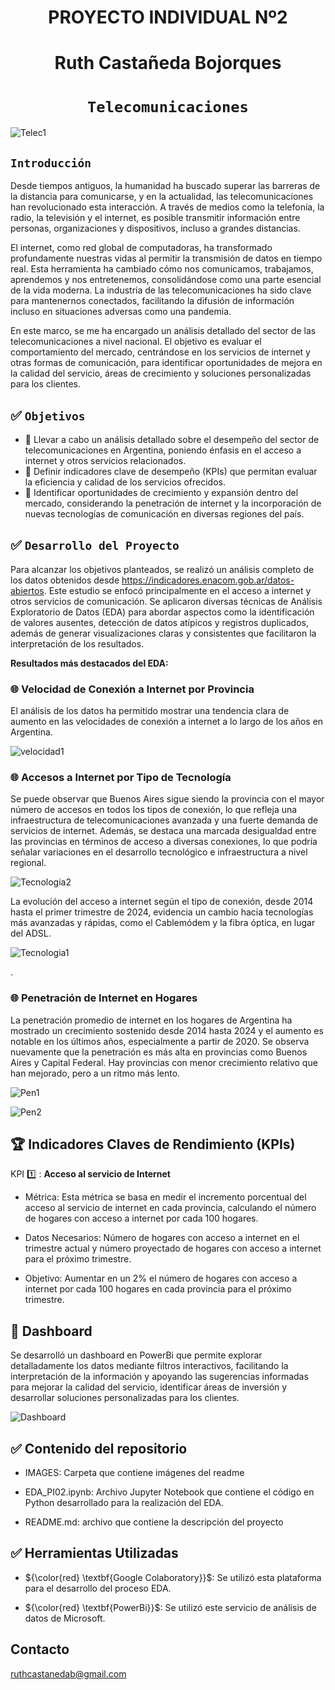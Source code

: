 # <h1 align=center> **PROYECTO INDIVIDUAL Nº2** </h1>
# <h1 align=center> **Ruth Castañeda Bojorques** </h1>

# <h1 align=center>**`Telecomunicaciones`**</h1>

![Telec1](IMAGES/telec_redes.jpg)


## ```Introducción```

Desde tiempos antiguos, la humanidad ha buscado superar las barreras de la distancia para comunicarse, y en la actualidad, las telecomunicaciones han revolucionado esta interacción. A través de medios como la telefonía, la radio, la televisión y el internet, es posible transmitir información entre personas, organizaciones y dispositivos, incluso a grandes distancias.

El internet, como red global de computadoras, ha transformado profundamente nuestras vidas al permitir la transmisión de datos en tiempo real. Esta herramienta ha cambiado cómo nos comunicamos, trabajamos, aprendemos y nos entretenemos, consolidándose como una parte esencial de la vida moderna. La industria de las telecomunicaciones ha sido clave para mantenernos conectados, facilitando la difusión de información incluso en situaciones adversas como una pandemia.

En este marco, se me ha encargado un análisis detallado del sector de las telecomunicaciones a nivel nacional. El objetivo es evaluar el comportamiento del mercado, centrándose en los servicios de internet y otras formas de comunicación, para identificar oportunidades de mejora en la calidad del servicio, áreas de crecimiento y soluciones personalizadas para los clientes.


## :white_check_mark: ```Objetivos ```

- :pushpin: Llevar a cabo un análisis detallado sobre el desempeño del sector de telecomunicaciones en Argentina, poniendo énfasis en el acceso a internet y otros servicios relacionados.
- :pushpin: Definir indicadores clave de desempeño (KPIs) que permitan evaluar la eficiencia y calidad de los servicios ofrecidos.
- :pushpin:  Identificar oportunidades de crecimiento y expansión dentro del mercado, considerando la penetración de internet y la incorporación de nuevas tecnologías de comunicación en diversas regiones del país.

## :white_check_mark: ```Desarrollo del Proyecto```

Para alcanzar los objetivos planteados, se realizó un análisis completo de los datos obtenidos desde https://indicadores.enacom.gob.ar/datos-abiertos. Este estudio se enfocó principalmente en el acceso a internet y otros servicios de comunicación. Se aplicaron diversas técnicas de Análisis Exploratorio de Datos (EDA) para abordar aspectos como la identificación de valores ausentes, detección de datos atípicos y registros duplicados, además de generar visualizaciones claras y consistentes que facilitaron la interpretación de los resultados.

**Resultados más destacados del EDA:**

### :globe_with_meridians: Velocidad de Conexión a Internet por Provincia

El análisis de los datos ha permitido mostrar  una tendencia clara de aumento en las velocidades de conexión a internet a lo largo de los años en Argentina.

![velocidad1](IMAGES/velocidad1.png)

### :globe_with_meridians: Accesos a Internet por Tipo de Tecnología

Se puede observar que Buenos Aires sigue siendo la provincia con el mayor número de accesos en todos los tipos de conexión, lo que refleja una infraestructura de telecomunicaciones avanzada y una fuerte demanda de servicios de internet. Además, se destaca una marcada desigualdad entre las provincias en términos de acceso a diversas conexiones, lo que podría señalar variaciones en el desarrollo tecnológico e infraestructura a nivel regional.

![Tecnologia2](IMAGES/Tecnologia2.png)

La evolución del acceso a internet según el tipo de conexión, desde 2014 hasta el primer trimestre de 2024, evidencia un cambio hacia tecnologías más avanzadas y rápidas, como el Cablemódem y la fibra óptica, en lugar del ADSL.


![Tecnologia1](IMAGES/Tecnologia1.png)

.

### :globe_with_meridians: Penetración de Internet en Hogares
La penetración promedio de internet en los hogares de Argentina ha mostrado un crecimiento sostenido desde 2014 hasta 2024 y el aumento es notable en los últimos años, especialmente a partir de 2020. Se observa nuevamente que la penetración es más alta en provincias como Buenos Aires y Capital Federal. Hay provincias con menor crecimiento relativo que han mejorado, pero a un ritmo más lento.

![Pen1](IMAGES/Penetracion1.png)

![Pen2](IMAGES/Penetracion2.png)




## 🏆 Indicadores Claves de Rendimiento (KPIs)


KPI :one: : **Acceso al servicio de Internet**

*  Métrica: Esta métrica se basa en medir el incremento porcentual del acceso al servicio de internet en cada provincia, calculando el número de hogares con acceso a internet por cada 100 hogares.

* Datos Necesarios: Número de hogares con acceso a internet en el trimestre actual y número proyectado de hogares con acceso a internet para el próximo trimestre.

* Objetivo: Aumentar en un 2% el número de hogares con acceso a internet por cada 100 hogares en cada provincia para el próximo trimestre.
  
  
## :pencil: Dashboard

Se desarrolló un dashboard en PowerBi que permite explorar detalladamente los datos mediante filtros interactivos, facilitando la interpretación de la información y apoyando las sugerencias informadas para mejorar la calidad del servicio, identificar áreas de inversión y desarrollar soluciones personalizadas para los clientes.

![Dashboard](IMAGES/dashboard1.png)

## :white_check_mark: Contenido del repositorio

* IMAGES: Carpeta que contiene imágenes del readme

* EDA_PI02.ipynb: Archivo Jupyter Notebook que contiene el código en Python desarrollado para la realización del EDA.

* README.md: archivo que contiene la descripción del proyecto

## :white_check_mark: Herramientas Utilizadas

* ${\color{red} \textbf{Google Colaboratory}}$: Se utilizó esta plataforma para el desarrollo del proceso EDA.

* ${\color{red} \textbf{PowerBi}}$: Se utilizó este servicio de análisis de datos de Microsoft.

##  Contacto 
ruthcastanedab@gmail.com
